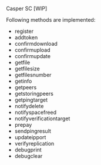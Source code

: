 Casper SC [WIP]

Following methods are implemented:
  - register
  - addtoken
  - confirmdownload
  - confirmupload
  - confirmupdate
  - getfile
  - getfilesize
  - getfilesnumber
  - getinfo
  - getpeers
  - getstoringpeers
  - getpingtarget
  - notifydelete
  - notifyspacefreed
  - notifyverificationtarget
  - prepay
  - sendpingresult
  - updateipport
  - verifyreplication
  - debugprint
  - debugclear